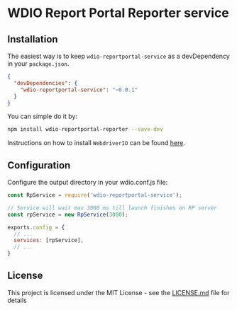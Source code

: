 WDIO Report Portal Reporter service
====================

## Installation
The easiest way is to keep `wdio-reportportal-service` as a devDependency in your `package.json`.
```json
{
  "devDependencies": {
    "wdio-reportportal-service": "~0.0.1"
  }
}
```
You can simple do it by:

```bash
npm install wdio-reportportal-reporter --save-dev
```

Instructions on how to install `WebdriverIO` can be found [here](http://webdriver.io/guide/getstarted/install.html).

## Configuration
Configure the output directory in your wdio.conf.js file:
```js
const RpService = require('wdio-reportportal-service');

// Service will wait max 3000 ms till launch finishes on RP server
const rpService = new RpService(3000);

exports.config = {
  // ...
  services: [rpService],
  // ...
}
```

## License

This project is licensed under the MIT License - see the [LICENSE.md](LICENSE.md) file for details
